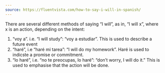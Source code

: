 ```yaml
---
source: https://fluentvista.com/how-to-say-i-will-in-spanish/
---
```

There are several different methods of saying “I will”, as in, “I will x”, where x is an action, depending on the intent:

1. “voy a”. i.e. “I will study”: “voy a estudiar”. This is used to describe a future event
2. “haré”, i.e “haré mi tarea”: “I will do my homework”. Haré is used to indicste a promise or commitment.
3. “lo haré”, i.e. “no te preocupas, lo haré”: “don’t worry, I will do it.” This is used to emphasise that the action will be done.

